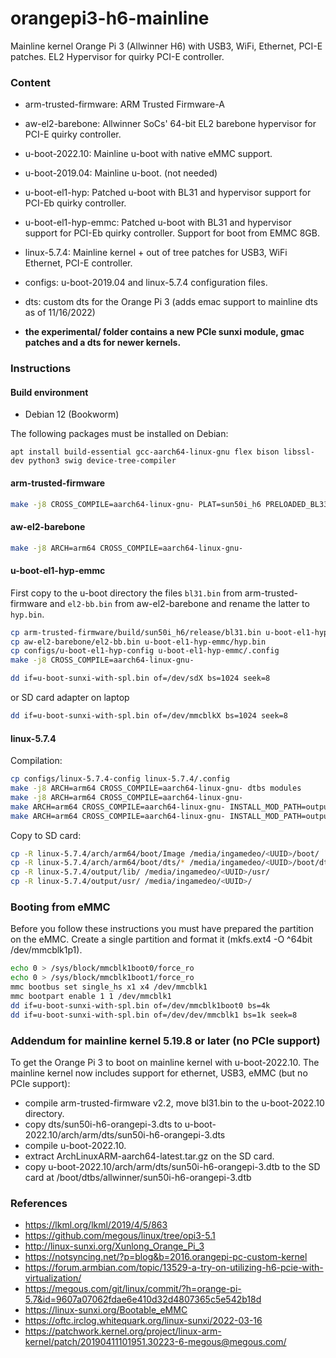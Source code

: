 # orangepi3-h6-mainline
Mainline kernel Orange Pi 3 (Allwinner H6) with USB3, WiFi, Ethernet, PCI-E patches. EL2 Hypervisor for quirky PCI-E controller.

### Content
* arm-trusted-firmware: ARM Trusted Firmware-A
* aw-el2-barebone: Allwinner SoCs' 64-bit EL2 barebone hypervisor for PCI-E quirky controller.
* u-boot-2022.10: Mainline u-boot with native eMMC support.
* u-boot-2019.04: Mainline u-boot. (not needed)
* u-boot-el1-hyp: Patched u-boot with BL31 and hypervisor support for PCI-Eb quirky controller.
* u-boot-el1-hyp-emmc: Patched u-boot with BL31 and hypervisor support for PCI-Eb quirky controller. Support for boot from EMMC 8GB.
* linux-5.7.4: Mainline kernel + out of tree patches for USB3, WiFi Ethernet, PCI-E controller.
* configs: u-boot-2019.04 and linux-5.7.4 configuration files.
* dts: custom dts for the Orange Pi 3 (adds emac support to mainline dts as of 11/16/2022)

* **the experimental/ folder contains a new PCIe sunxi module, gmac patches and a dts for newer kernels.**

### Instructions

#### Build environment
* Debian 12 (Bookworm)

The following packages must be installed on Debian:
```
apt install build-essential gcc-aarch64-linux-gnu flex bison libssl-dev python3 swig device-tree-compiler
```

#### arm-trusted-firmware

```bash
make -j8 CROSS_COMPILE=aarch64-linux-gnu- PLAT=sun50i_h6 PRELOADED_BL33_BASE=0x40010000
```
#### aw-el2-barebone

```bash
make -j8 ARCH=arm64 CROSS_COMPILE=aarch64-linux-gnu-
```

#### u-boot-el1-hyp-emmc

First copy to the u-boot directory the files `bl31.bin` from arm-trusted-firmware and `el2-bb.bin` from aw-el2-barebone and rename the latter to `hyp.bin`.
```bash
cp arm-trusted-firmware/build/sun50i_h6/release/bl31.bin u-boot-el1-hyp-emmc/bl31.bin
cp aw-el2-barebone/el2-bb.bin u-boot-el1-hyp-emmc/hyp.bin
cp configs/u-boot-el1-hyp-config u-boot-el1-hyp-emmc/.config
make -j8 CROSS_COMPILE=aarch64-linux-gnu-
```

```bash
dd if=u-boot-sunxi-with-spl.bin of=/dev/sdX bs=1024 seek=8
```

or SD card adapter on laptop

```bash
dd if=u-boot-sunxi-with-spl.bin of=/dev/mmcblkX bs=1024 seek=8
```

#### linux-5.7.4

Compilation:
```bash
cp configs/linux-5.7.4-config linux-5.7.4/.config
make -j8 ARCH=arm64 CROSS_COMPILE=aarch64-linux-gnu- dtbs modules
make -j8 ARCH=arm64 CROSS_COMPILE=aarch64-linux-gnu-
make ARCH=arm64 CROSS_COMPILE=aarch64-linux-gnu- INSTALL_MOD_PATH=output modules_install
make ARCH=arm64 CROSS_COMPILE=aarch64-linux-gnu- INSTALL_MOD_PATH=output headers_install INSTALL_HDR_PATH=output/usr
```

Copy to SD card:
```bash
cp -R linux-5.7.4/arch/arm64/boot/Image /media/ingamedeo/<UUID>/boot/
cp -R linux-5.7.4/arch/arm64/boot/dts/* /media/ingamedeo/<UUID>/boot/dtbs/
cp -R linux-5.7.4/output/lib/ /media/ingamedeo/<UUID>/usr/
cp -R linux-5.7.4/output/usr/ /media/ingamedeo/<UUID>/
```
### Booting from eMMC

Before you follow these instructions you must have prepared the partition on the eMMC. Create a single partition and format it (mkfs.ext4 -O ^64bit /dev/mmcblk1p1).

```bash
echo 0 > /sys/block/mmcblk1boot0/force_ro
echo 0 > /sys/block/mmcblk1boot1/force_ro
mmc bootbus set single_hs x1 x4 /dev/mmcblk1
mmc bootpart enable 1 1 /dev/mmcblk1
dd if=u-boot-sunxi-with-spl.bin of=/dev/mmcblk1boot0 bs=4k
dd if=u-boot-sunxi-with-spl.bin of=/dev/dev/mmcblk1 bs=1k seek=8
```

### Addendum for mainline kernel 5.19.8 or later (no PCIe support)

To get the Orange Pi 3 to boot on mainline kernel with u-boot-2022.10. The mainline kernel now includes support for ethernet, USB3, eMMC (but no PCIe support):
* compile arm-trusted-firmware v2.2, move bl31.bin to the u-boot-2022.10 directory.
* copy dts/sun50i-h6-orangepi-3.dts to u-boot-2022.10/arch/arm/dts/sun50i-h6-orangepi-3.dts
* compile u-boot-2022.10.
* extract ArchLinuxARM-aarch64-latest.tar.gz on the SD card.
* copy u-boot-2022.10/arch/arm/dts/sun50i-h6-orangepi-3.dtb to the SD card at /boot/dtbs/allwinner/sun50i-h6-orangepi-3.dtb

### References

* https://lkml.org/lkml/2019/4/5/863
* https://github.com/megous/linux/tree/opi3-5.1
* http://linux-sunxi.org/Xunlong_Orange_Pi_3
* https://notsyncing.net/?p=blog&b=2016.orangepi-pc-custom-kernel
* https://forum.armbian.com/topic/13529-a-try-on-utilizing-h6-pcie-with-virtualization/
* https://megous.com/git/linux/commit/?h=orange-pi-5.7&id=9607a07062fdae6e410d32d4807365c5e542b18d
* https://linux-sunxi.org/Bootable_eMMC
* https://oftc.irclog.whitequark.org/linux-sunxi/2022-03-16
* https://patchwork.kernel.org/project/linux-arm-kernel/patch/20190411101951.30223-6-megous@megous.com/



